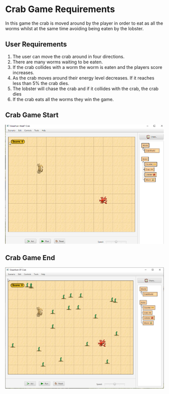 # Crab Game Requirements
In this game the crab is moved around by the player in order to eat as all the worms whilst at the same time avoiding being eaten by the lobster.

## User Requirements
1. The user can move the crab around in four directions.
2. There are many worms waiting to be eaten.
3. If the crab collides with a worm the worm is eaten and the players score increases.
4. As the crab moves around their energy level decreases.  If it reaches less than 5% the crab dies.
5. The lobster will chase the crab and if it collides with the crab, the crab dies
6. If the crab eats all the worms they win the game.

## Crab Game Start
![Starting Crab Game ](https://github.com/BNU-CO452/Java-Apps/blob/main/images/Crab%200.png)

## Crab Game End
![Complete Crab Game](https://github.com/BNU-CO452/Java-Apps/blob/main/images/Crab%201.png)
